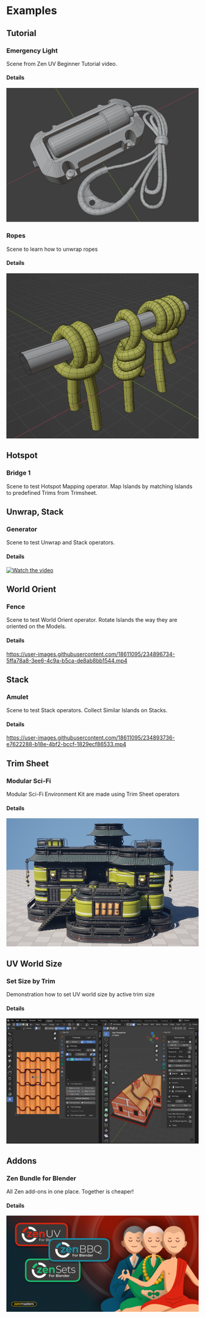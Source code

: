 # Examples

## Tutorial

### Emergency Light
Scene from Zen UV Beginner Tutorial video.

#### Details
![flashlight](../examples/images/flashlight_04.png)

[//]: # (https://github.com/zen-masters/Zen-UV/raw/master/examples/ZenUV_Light_04.zip)

[more_info]: # (https://zenmastersteam.github.io/Zen-UV/latest/tutorial/emergency_light/emergency_light_eng/)

### Ropes
Scene to learn how to unwrap ropes

#### Details
![ropes](../examples/images/ropes.png)

[//]: # (https://github.com/zen-masters/Zen-UV/raw/master/examples/ZenUV_Ropes_01.zip)

## Hotspot

### Bridge 1
Scene to test Hotspot Mapping operator. 
Map Islands by matching Islands to predefined Trims from Trimsheet.

[//]: # (https://github.com/zen-masters/Zen-UV/raw/master/examples/ZenUV_Hotspot_Bridge1.zip)

## Unwrap, Stack

### Generator
Scene to test Unwrap and Stack operators. 

#### Details

[![Watch the video](https://img.youtube.com/vi/1m44KjthuFc/maxresdefault.jpg)](https://youtu.be/1m44KjthuFc)

[//]: # (https://github.com/zen-masters/Zen-UV/raw/master/examples/ZenUV_Generator_01.zip)

## World Orient

### Fence
Scene to test World Orient operator. 
Rotate Islands the way they are oriented on the Models.

#### Details
https://user-images.githubusercontent.com/18611095/234896734-5ffa78a8-3ee6-4c9a-b5ca-de8ab8bb1544.mp4

[//]: # (https://github.com/zen-masters/Zen-UV/raw/master/examples/ZenUV_WorldOrient_Example_01.zip)

## Stack

### Amulet
Scene to test Stack operators.
Collect Similar Islands on Stacks.

#### Details
https://user-images.githubusercontent.com/18611095/234893736-e7622288-b18e-4bf2-bccf-1829ecf86533.mp4

[//]: # (https://github.com/zen-masters/Zen-UV/raw/master/examples/ZenUV_Stack_Example_01.zip)

## Trim Sheet

### Modular Sci-Fi
Modular Sci-Fi Environment Kit are made using Trim Sheet operators

#### Details
![](../examples/images/preview.jpg)

[//]: # (https://github.com/zen-masters/Zen-UV/raw/master/examples/ZenUV_SciFi_TrimSheet_01.zip)

## UV World Size

### Set Size by Trim
Demonstration how to set UV world size by active trim size

#### Details
![](../examples/images/uv_world_size_preview.png)

[//]: # (https://github.com/zen-masters/Zen-UV/raw/master/examples/ZenUV_House_UVWorld_Size_01.zip)

## Addons

### Zen Bundle for Blender
All Zen add-ons in one place.
Together is cheaper!

#### Details
![bundle_image](../mkdocs/img/banners/bmarket-zen-bundle.jpg)

[comment]: # (https://www.blendermarket.com/products/zen-bundle)
